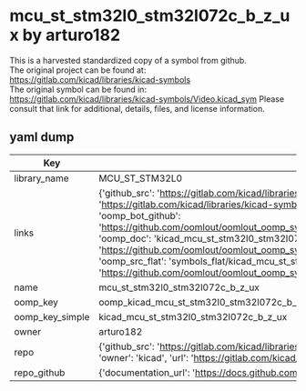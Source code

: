 # mcu_st_stm32l0_stm32l072c_b_z_ux by arturo182  
This is a harvested standardized copy of a symbol from github.  
The original project can be found at:  
https://gitlab.com/kicad/libraries/kicad-symbols  
The original symbol can be found in:
https://gitlab.com/kicad/libraries/kicad-symbols/Video.kicad_sym
Please consult that link for additional, details, files, and license information.  
## yaml dump  
| Key | Value |  
| --- | --- |  
| library_name | MCU_ST_STM32L0 |  
| links | {'github_src': 'https://gitlab.com/kicad/libraries/kicad-symbols/Video.kicad_sym', 'github_src_repo': 'https://gitlab.com/kicad/libraries/kicad-symbols', 'oomp_bot': 'kicad_mcu_st_stm32l0_stm32l072c_b_z_ux/working', 'oomp_bot_github': 'https://github.com/oomlout/oomlout_oomp_symbol_bot/tree/main/kicad_mcu_st_stm32l0_stm32l072c_b_z_ux/working', 'oomp_doc': 'kicad_mcu_st_stm32l0_stm32l072c_b_z_ux/working', 'oomp_doc_github': 'https://github.com/oomlout/oomlout_oomp_symbol_doc/tree/main/kicad_mcu_st_stm32l0_stm32l072c_b_z_ux/working', 'oomp_src_flat': 'symbols_flat/kicad_mcu_st_stm32l0_stm32l072c_b_z_ux/working', 'oomp_src_flat_github': 'https://github.com/oomlout/oomlout_oomp_symbol_src/tree/main/kicad_mcu_st_stm32l0_stm32l072c_b_z_ux/working'} |  
| name | mcu_st_stm32l0_stm32l072c_b_z_ux |  
| oomp_key | oomp_kicad_mcu_st_stm32l0_stm32l072c_b_z_ux |  
| oomp_key_simple | kicad_mcu_st_stm32l0_stm32l072c_b_z_ux |  
| owner | arturo182 |  
| repo | {'github_src': 'https://gitlab.com/kicad/libraries/kicad-symbols/Video.kicad_sym', 'name': 'libraries/kicad-symbols', 'owner': 'kicad', 'url': 'https://gitlab.com/kicad/libraries/kicad-symbols'} |  
| repo_github | {'documentation_url': 'https://docs.github.com/rest/repos/repos#get-a-repository', 'message': 'Not Found'} |  

